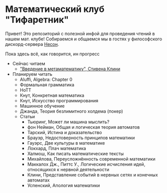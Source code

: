 # Математический клуб "Тифаретник"
Привет! Это репозиторий с полезной инфой для проведения чтений в нашем мат. клубе! Собираемся и общаемся мы в гостях у философского дискорд-сервера [Несон](https://discord.gg/GNb2u4m). 

Пока здесь всё, как говорится, ин прогресс

- Сейчас читаем
	- ["Введение в метаматематику", Стивена Клини](https://github.com/nerdladybug/math_club/blob/main/metamath_intro)
- Планируем читать
	- Aluffi, Algebra: Chapter 0
	- Формальная грамматика
	- HoTT
	- Кнут, Конкретная математика
	- Кнут, Искусство программирования 
	- Машинное обучение
	- Джанда, Теория безлимитного холдема (покер)
	- Статьи
		- Тьюринг, Может ли машина мыслить?
		- фон Нейман, Общая и логическая теория автоматов
		- Тарский, Истина и доказательство
		- Брауэр, Недостоверность принципов математики
		- Гауэрс, Две культуры в математике
		- Локхард, Плач математика
		- Халмош, Как писать математические тексты
		- Михайлова, Переусложнённость современной математики
		- Маккалох Дж., Питтс У., Логические исчисления идей, относящихся к нервной деятельности
		- Клини, Представление событий в нервных сетях и конечных автоматах
		- Успенский, Апология математики
